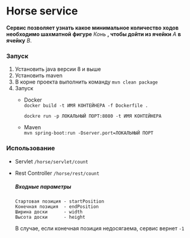 # Horse service
**Сервис позволяет узнать какое минимальное количество ходов необходимо
 шахматной фигуре**  *Конь* **, чтобы дойти из ячейки** *A* **в ячейку** *B*.
 
### Запуск 
1. Установить java версии 8 и выше
2. Установить maven
3. В корне проекта выполнить команду ```mvn clean package```
4. Запуск
    - Docker </br>
       ```docker build -t ИМЯ КОНТЕЙНЕРА -f Dockerfile .``` 
        
        ```dockre run -p ЛОКАЛЬНЫЙ ПОРТ:8080 -t ИМЯ КОНТЕЙНЕРА```
    - Maven </br>
       ```mvn spring-boot:run -Dserver.port=ЛОКАЛЬНЫЙ ПОРТ```
        
### Использование
- Servlet
    ```/horse/servlet/count```
- Rest Controller 
    ```/horse/rest/count```
    
    ##### Входные параметры 
      Стартовая позиция - startPosition
      Конечная позиция  - endPosition
      Ширина доски      - width
      Высота доски      - height
      
    В случае, если конечная позиция недосягаема, сервис вернет ```-1```
      
    
    
